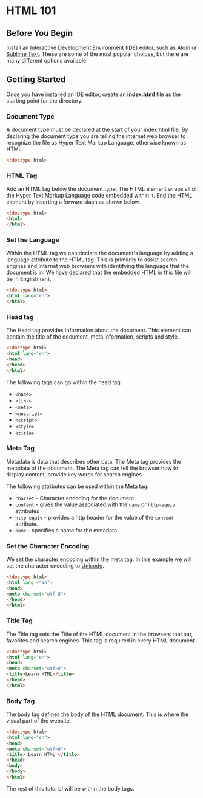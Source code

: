 # HTML 101

## Before You Begin
Install an Interactive Development Environment (IDE) editor, such as [Atom](https://atom.io) or [Sublime Text](http://www.sublimetext.com). These are some of the most popular choices, but there are many different options available.

## Getting Started
Once you have installed an IDE editor, create an **index.html** file as the starting point for the directory.

### Document Type
A document type must be declared at the start of your index.html file. By declaring the document type you are telling the internet web browser to recognize the file as Hyper Text Markup Language, otherwise known as HTML.

```html
<!doctype html>
```

### HTML Tag
Add an HTML tag below the document type. The HTML element wraps all of the Hyper Text Markup Language code embedded within it. End the HTML element by inserting a forward slash as shown below.

```html
<!doctype html>
<html>
</html>
```

### Set the Language
Within the HTML tag we can declare the document's language by adding a language attribute to the HTML tag. This is primarily to assist search engines and Internet web browsers with identifying the language that the document is in. We have declared that the embedded HTML in this file will be in English (en).

```html
<!doctype html>
<html lang="en">
</html>
```
### Head tag
The Head tag provides information about the document. This element can contain the title of the document, meta information, scripts and style.

```html
<!doctype html>
<html lang="en">
<head>
</head>
</html>
```
The following tags can go within the head tag:
+ `<base>`
+ `<link>`
+ `<meta>`
+ `<noscript>`
+ `<script>`
+ `<style>`
+ `<title>`


### Meta Tag
Metadata is data that describes other data. The Meta tag provides the metadata of the document.  The Meta tag can tell the browser how to display content, provide key words for search engines.

The following attributes can be used within the Meta tag:
+ `charset` - Character encoding for the document
+ `content` - gives the value associated with the `name` or `http-equiv` attributes
+ `http-equiv` - provides a http header for the value of the `content` attribute.
+ `name` - specifies a name for the metadata

### Set the Character Encoding
We set the character encoding within the meta tag. In this example we will set the character encoding to [Unicode](http://unicode.org).

```html
<!doctype html>
<html lang ="en">
<head>
<meta charset="utf-8">
</head>
</html>
```
### Title Tag
The Title tag sets the Title of the HTML document in the browsers tool bar, favorites and search engines. This tag is required in every HTML document.

```html
<!doctype html>
<html lang="en">
<head>
<meta charset="utf=8">
<title>Learn HTML</title>
</head>
</html>
```

### Body Tag
The body tag defines the body of the HTML document. This is where the visual part of the website.

```html
<!doctype html>
<html lang="en">
<head>
<meta charset="utf=8">
<title> Learn HTML </title>
</head>
<body>
</body>
</html>
```
The rest of this tutorial will be within the body tags. 
